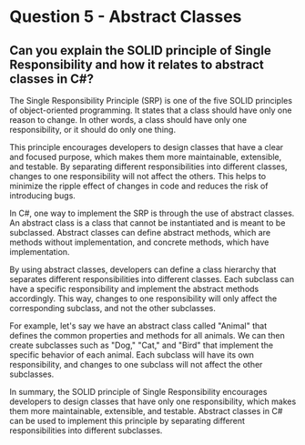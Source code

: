 # Question 5 - Abstract Classes

## Can you explain the SOLID principle of Single Responsibility and how it relates to abstract classes in C#?

The Single Responsibility Principle (SRP) is one of the five SOLID principles of object-oriented programming. It states that a class should have only one reason to change. In other words, a class should have only one responsibility, or it should do only one thing.

This principle encourages developers to design classes that have a clear and focused purpose, which makes them more maintainable, extensible, and testable. By separating different responsibilities into different classes, changes to one responsibility will not affect the others. This helps to minimize the ripple effect of changes in code and reduces the risk of introducing bugs.

In C#, one way to implement the SRP is through the use of abstract classes. An abstract class is a class that cannot be instantiated and is meant to be subclassed. Abstract classes can define abstract methods, which are methods without implementation, and concrete methods, which have implementation.

By using abstract classes, developers can define a class hierarchy that separates different responsibilities into different classes. Each subclass can have a specific responsibility and implement the abstract methods accordingly. This way, changes to one responsibility will only affect the corresponding subclass, and not the other subclasses.

For example, let's say we have an abstract class called "Animal" that defines the common properties and methods for all animals. We can then create subclasses such as "Dog," "Cat," and "Bird" that implement the specific behavior of each animal. Each subclass will have its own responsibility, and changes to one subclass will not affect the other subclasses.

In summary, the SOLID principle of Single Responsibility encourages developers to design classes that have only one responsibility, which makes them more maintainable, extensible, and testable. Abstract classes in C# can be used to implement this principle by separating different responsibilities into different subclasses.
